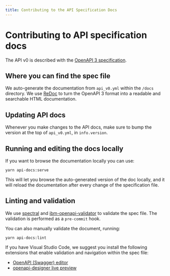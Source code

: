 ```yaml
---
title: Contributing to the API Specification Docs
---
```


# Contributing to API specification docs

The API v0 is described with the
[OpenAPI 3 specification](https://spec.openapis.org/oas/v3.0.3).

## Where you can find the spec file

We auto-generate the documentation from `api_v0.yml` within the `/docs`
directory. We use [ReDoc](https://github.com/Redocly/redoc) to turn the OpenAPI
3 format into a readable and searchable HTML documentation.

## Updating API docs

Whenever you make changes to the API docs, make sure to bump the version at the
top of `api_v0.yml`, in `info.version`.

## Running and editing the docs locally

If you want to browse the documentation locally you can use:

```shell
yarn api-docs:serve
```

This will let you browse the auto-generated version of the doc locally, and it
will reload the documentation after every change of the specification file.

## Linting and validation

We use [spectral](https://github.com/stoplightio/spectral) and
[ibm-openapi-validator](https://github.com/IBM/openapi-validator) to validate
the spec file. The validation is performed as a `pre-commit` hook.

You can also manually validate the document, running:

```shell
yarn api-docs:lint
```

If you have Visual Studio Code, we suggest you install the following extensions
that enable validation and navigation within the spec file:

- [OpenAPI (Swagger) editor](https://marketplace.visualstudio.com/items?itemName=42Crunch.vscode-openapi)
- [openapi-designer live preview](https://marketplace.visualstudio.com/items?itemName=philosowaffle.openapi-designer)
